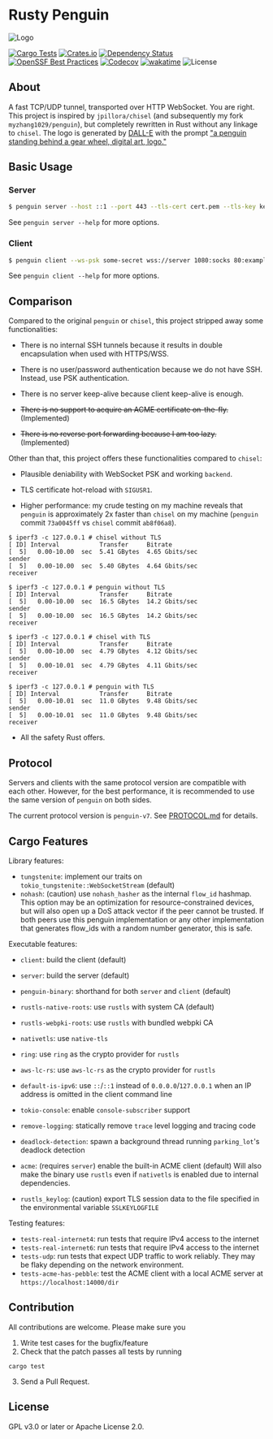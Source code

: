 # Rusty Penguin
![Logo](https://raw.githubusercontent.com/myzhang1029/penguin-rs/main/logo.png)

[![Cargo Tests](https://github.com/myzhang1029/penguin-rs/actions/workflows/rust-test.yml/badge.svg)](https://github.com/myzhang1029/penguin-rs/actions/workflows/rust-test.yml)
[![Crates.io](https://img.shields.io/crates/v/rusty-penguin.svg)](https://crates.io/crates/rusty-penguin)
[![Dependency Status](https://deps.rs/repo/github/myzhang1029/penguin-rs/status.svg)](https://deps.rs/repo/github/myzhang1029/penguin-rs)
[![OpenSSF Best Practices](https://www.bestpractices.dev/projects/10422/badge)](https://www.bestpractices.dev/projects/10422)
[![Codecov](https://codecov.io/gh/myzhang1029/penguin-rs/branch/main/graph/badge.svg?token=L0TE5i23sn)](https://codecov.io/gh/myzhang1029/penguin-rs)
[![wakatime](https://wakatime.com/badge/github/myzhang1029/penguin-rs.svg)](https://wakatime.com/badge/github/myzhang1029/penguin-rs)
![License](https://img.shields.io/crates/l/rusty-penguin.svg)

## About
A fast TCP/UDP tunnel, transported over HTTP WebSocket.
You are right. This project is inspired by `jpillora/chisel` (and subsequently
my fork `myzhang1029/penguin`), but completely rewritten in Rust without any
linkage to `chisel`. The logo is generated by [DALL-E](https://labs.openai.com)
with the prompt ["a penguin standing behind a gear wheel, digital art, logo."](
  https://labs.openai.com/s/Et1VIeCBREIRHhF7MU9NoZL6
)

## Basic Usage
### Server
```bash
$ penguin server --host ::1 --port 443 --tls-cert cert.pem --tls-key key.pem --ws-psk some-secret
```
See `penguin server --help` for more options.

### Client
```bash
$ penguin client --ws-psk some-secret wss://server 1080:socks 80:example.com:80
```
See `penguin client --help` for more options.

## Comparison
Compared to the original `penguin` or `chisel`, this project stripped away
some functionalities:

- There is no internal SSH tunnels because it results in double encapsulation
  when used with HTTPS/WSS.

- There is no user/password authentication because we do not have SSH. Instead,
  use PSK authentication.

- There is no server keep-alive because client keep-alive is enough.

- ~~There is no support to acquire an ACME certificate on-the-fly.~~ (Implemented)

- ~~There is no reverse port forwarding because I am too lazy.~~ (Implemented)

Other than that, this project offers these functionalities compared to
`chisel`:

- Plausible deniability with WebSocket PSK and working `backend`.

- TLS certificate hot-reload with `SIGUSR1`.

- Higher performance: my crude testing on my machine reveals that `penguin` is
  approximately 2x faster than `chisel` on my machine (`penguin`
  commit `73a0045ff` vs `chisel` commit `ab8f06a8`).
```
$ iperf3 -c 127.0.0.1 # chisel without TLS
[ ID] Interval           Transfer     Bitrate
[  5]   0.00-10.00  sec  5.41 GBytes  4.65 Gbits/sec                  sender
[  5]   0.00-10.00  sec  5.40 GBytes  4.64 Gbits/sec                  receiver

$ iperf3 -c 127.0.0.1 # penguin without TLS
[ ID] Interval           Transfer     Bitrate
[  5]   0.00-10.00  sec  16.5 GBytes  14.2 Gbits/sec                  sender
[  5]   0.00-10.00  sec  16.5 GBytes  14.2 Gbits/sec                  receiver

$ iperf3 -c 127.0.0.1 # chisel with TLS
[ ID] Interval           Transfer     Bitrate
[  5]   0.00-10.00  sec  4.79 GBytes  4.12 Gbits/sec                  sender
[  5]   0.00-10.01  sec  4.79 GBytes  4.11 Gbits/sec                  receiver

$ iperf3 -c 127.0.0.1 # penguin with TLS
[ ID] Interval           Transfer     Bitrate
[  5]   0.00-10.01  sec  11.0 GBytes  9.48 Gbits/sec                  sender
[  5]   0.00-10.01  sec  11.0 GBytes  9.48 Gbits/sec                  receiver
```

- All the safety Rust offers.

## Protocol
Servers and clients with the same protocol version are compatible with each other. However, for the best performance, it is recommended to use the same version of `penguin` on both sides.

The current protocol version is `penguin-v7`. See [PROTOCOL.md](PROTOCOL.md) for details.

## Cargo Features
Library features:
- `tungstenite`: implement our traits on `tokio_tungstenite::WebSocketStream` (default)
- `nohash`: (caution) use `nohash_hasher` as the internal `flow_id` hashmap.
This option may be an optimization for resource-constrained devices, but will also open up a DoS attack vector if the peer cannot be trusted.
If both peers use this penguin implementation or any other implementation
that generates flow_ids with a random number generator, this is safe.

Executable features:
- `client`: build the client (default)
- `server`: build the server (default)
- `penguin-binary`: shorthand for both `server` and `client` (default)
- `rustls-native-roots`: use `rustls` with system CA (default)
- `rustls-webpki-roots`: use `rustls` with bundled webpki CA
- `nativetls`: use `native-tls`
- `ring`: use `ring` as the crypto provider for `rustls`
- `aws-lc-rs`: use `aws-lc-rs` as the crypto provider for `rustls`

- `default-is-ipv6`: use `::`/`::1` instead of `0.0.0.0`/`127.0.0.1` when an IP address is omitted in the client command line

- `tokio-console`: enable `console-subscriber` support
- `remove-logging`: statically remove `trace` level logging and tracing code
- `deadlock-detection`: spawn a background thread running `parking_lot`'s deadlock detection
- `acme`: (requires `server`) enable the built-in ACME client (default)
Will also make the binary use `rustls` even if `nativetls` is enabled due to internal dependencies.
- `rustls_keylog`: (caution) export TLS session data to the file specified in the environmental variable `SSLKEYLOGFILE`

Testing features:
- `tests-real-internet4`: run tests that require IPv4 access to the internet
- `tests-real-internet6`: run tests that require IPv4 access to the internet
- `tests-udp`: run tests that expect UDP traffic to work reliably. They may be flaky depending on the network environment.
- `tests-acme-has-pebble`: test the ACME client with a local ACME server at `https://localhost:14000/dir`

## Contribution
All contributions are welcome. Please make sure you
1. Write test cases for the bugfix/feature
2. Check that the patch passes all tests by running
```
cargo test
```
3. Send a Pull Request.

## License
GPL v3.0 or later or Apache License 2.0.
